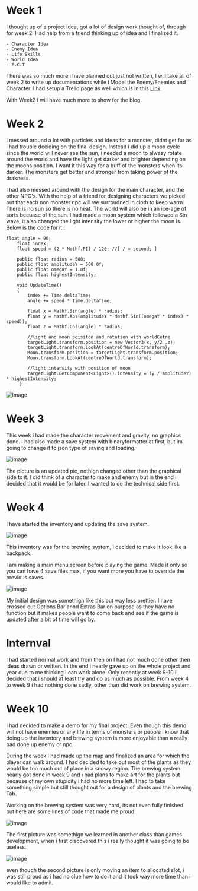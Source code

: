 
# Week 1
I thought up of a project idea, got a lot of design work thought of, through for week 2. Had help from a friend thinking up of idea and I finalized it.
```
- Character Idea
- Enemy Idea
- Life Skills
- World Idea
- E.C.T
```
There was so much more i have planned out just not written, I will take all of week 2 to write up documentations while i Model the Enemy/Enemies and Character.
I had setup a Trello page as well which is in this [Link](https://trello.com/b/wYP5vaxr/luna-we).

With Week2 i will have much more to show for the blog.

# Week 2
I messed around a lot with particles and ideas for a monster, didnt get far as i had trouble deciding on the final design.
Instead i did up a moon cycle since the world will never see the sun, i needed a moon to alwasy rotate around the world and have the light get darker and brighter depending on the moons position. I want it this way for a buff of the monsters when its darker. The monsters get better and stronger from taking power of the drakness.

I had also messed around with the design for the main character, and the other NPC's. With the help of a friend for designing characters we picked out that each non monster npc will we surroudned in cloth to keep warm. There is no sun so there is no heat. The world will also be in an ice-age of sorts becuase of the sun.
I had made a moon system which followed a Sin wave, it also changed the light intensity the lower or higher the moon is.
Below is the code for it :
```
float angle = 90;
    float index;
    float speed = (2 * Mathf.PI) / 120; //[ / = seconds ]

    public float radius = 500;
    public float amplitudeY = 500.0f;
    public float omegaY = 1.0f;
    public float highestIntensity;
    
    void UpdateTime()
    {
        index += Time.deltaTime;
        angle += speed * Time.deltaTime;

        float x = Mathf.Sin(angle) * radius;
        float y = Mathf.Abs(amplitudeY * Mathf.Sin((omegaY * index) * speed));
        float z = Mathf.Cos(angle) * radius;

        //light and moon poisiton and rotation with worldCetre
        targetLight.transform.position = new Vector3(x, y/2 ,z);
        targetLight.transform.LookAt(centreOfWorld.transform);
        Moon.transform.position = targetLight.transform.position;
        Moon.transform.LookAt(centreOfWorld.transform);

        //light intensity with position of moon
        targetLight.GetComponent<Light>().intensity = (y / amplitudeY) * highestIntensity;
     }
```
![Image](https://trello-attachments.s3.amazonaws.com/60867cc6b7f287738b24d963/608686a8ae49fd4a937e4b41/c788a17186345ba2831b7481b465d9c3/image.png)

# Week 3
This week i had made the character movement and gravity, no graphics done. 
I had also made a save system with binaryformatter at first, but im going to change it to json type of saving and loading.

![image](https://user-images.githubusercontent.com/46887890/131046565-efa236e7-0415-49f5-8554-96b74553c1fa.png)

The picture is an updated pic, nothign changed other than the graphical side to it.
I did think of a character to make and enemy but in the end i decided that it would be for later.
I wanted to do the technical side first.


# Week 4
I have started the inventory and updating the save system.

![image](https://user-images.githubusercontent.com/46887890/131046763-dd102d1b-0b69-4e9e-af5e-e99995e8fe06.png)

This inventory was for the brewing system, i decided to make it look like a backpack.

I am making a main menu screen before playing the game. Made it only so you can have 4 save files max, if you want more you have to override the previous saves.

![image](https://user-images.githubusercontent.com/46887890/131046855-dae88d39-de1f-4f7a-9d63-df88895681e0.png)

My initial design was somethign like this but way less prettier. I have crossed out Options Bar annd Extras Bar on purpose as they have no function but it makes people want to come back and see if the game is updated after a bit of time will go by.

# Internval
I had started normal work and from then on I had not much done other then ideas drawn or written. In the end i nearly gave up on the whole project and year due to me thinking I can work alone. Only recently at week 9-10 i decided that i should at least try and do as much as possible. From week 4 to week 9 i had nothing done sadly, other than did work on brewing system.

# Week 10
I had decided to make a demo for my final project. Even though this demo will not have enemies or any life in terms of monsters or people i know that doing up the inventory and brewing system is more enjoyable than a really bad done up enemy or npc.

During the week I had made up the map and finalized an area for which the player can walk around. I had decided to take out most of the plants as they would be too much out of place in a snowy region. 
The brewing system nearly got done in week 9 and i had plans to make art for the plants but because of my own stupidity i had no more time left. I had to take something simple but still thought out for a design of plants and the brewing Tab.

Working on the brewing system was very hard, its not even fully finished but here are some lines of code that made me proud.

![image](https://user-images.githubusercontent.com/46887890/131047134-733271d9-01e9-4387-b316-7a7fd8fdbb4d.png)

The first picture was somethign we learned in another class than games development, when i first discovered this i really thought it was going to be useless.

![image](https://user-images.githubusercontent.com/46887890/131047189-fe1d2ebb-031e-4e8c-8054-a7c98e621d83.png)

even though the second picture is only moving an item to allocated slot, i was still proud as i had no clue how to do it and it took way more time than i would like to admit.
